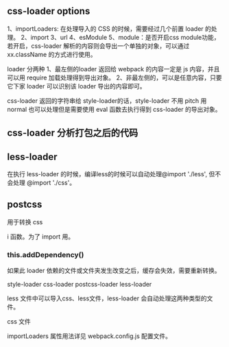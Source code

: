 ## css-loader options

1、importLoaders: 在处理导入的 CSS 的时候，需要经过几个前置 loader 的处理。
2、import
3、url
4、esModule
5、module：是否开启css module功能，若开启，css-loader 解析的内容则会导出一个单独的对象，可以通过 xx.className 的方式进行使用。



loader 分两种
1、最左侧的loader 返回给 webpack 的内容一定是 js 内容，并且可以用 require 加载处理得到导出对象。
2、非最左侧的，可以是任意内容，只要它下家 loader 可以识别该 loader 导出的内容即可。


css-loader 返回的字符串给 style-loader的话，style-loader 不用 pitch 用 normal 也可以处理但是需要使用 eval 函数去执行得到 css-loader 的导出对象。

## css-loader 分析打包之后的代码


## less-loader

在执行 less-loader 的时候，编译less的时候可以自动处理@import './less', 但不会处理 @import './css'。

## postcss

用于转换 css 


i 函数。为了 import 用。


### this.addDependency()

如果此 loader 依赖的文件或文件夹发生改变之后，缓存会失效，需要重新转换。


style-loader  css-loader  postcss-loader  less-loader



less 文件中可以导入css、less文件，less-loader 会自动处理这两种类型的文件。

css 文件


importLoaders 属性用法详见 webpack.config.js 配置文件。













